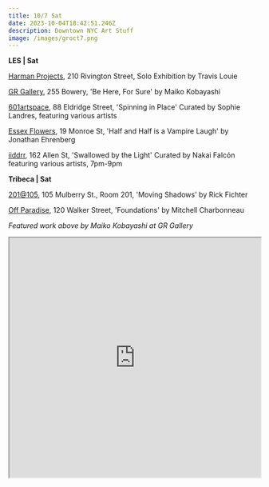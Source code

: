 ```yaml
---
title: 10/7 Sat
date: 2023-10-04T18:42:51.246Z
description: Downtown NYC Art Stuff
image: /images/groct7.png
---
```

**L﻿ES | Sat**

[Harman Projects](https://www.harmanprojects.com/), 210 Rivington Street, Solo Exhibition by Travis Louie

[GR Gallery](https://www.gr-gallery.com/exhibitions), 255 Bowery, 'Be Here, For Sure' by Maiko  Kobayashi

[601artspace](https://601artspace.org/), 88 Eldridge Street, 'Spinning in Place' Curated by Sophie Landres, featuring various artists

[Essex Flowers](https://www.instagram.com/essexflowers), 19 Monroe St, 'Half and Half is a Vampire Laugh' by Jonathan Ehrenberg

[iiddrr](https://iidrr.com/), 162 Allen St, 'Swallowed by the Light' Curated by Nakai Falcón featuring various artists, 7pm-9pm

**T﻿ribeca | Sat**

[201@105](https://www.201at105.com/), 105 Mulberry St., Room 201, 'Moving Shadows' by Rick Fichter

[Off Paradise](https://offparadise.com/), 120 Walker Street, 'Foundations' by Mitchell Charbonneau 

*F﻿eatured work above by Maiko Kobayashi at GR Gallery*

<iframe src="https://www.google.com/maps/d/u/1/embed?mid=12sZn8d0Je5_yAQp01RiglLby8K51nHo&ehbc=2E312F" width="100%" height="480"></iframe>